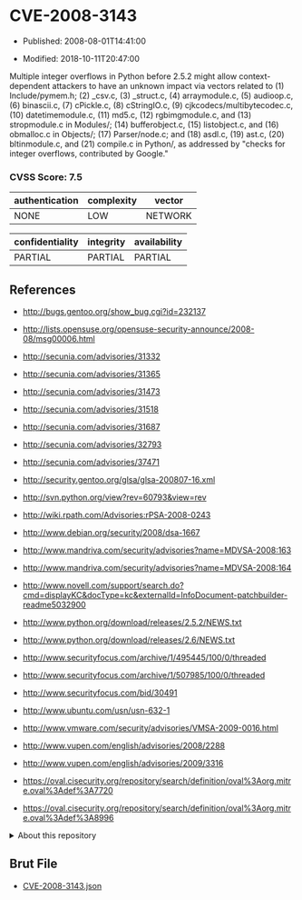# CVE-2008-3143

- Published: 2008-08-01T14:41:00

- Modified: 2018-10-11T20:47:00

Multiple integer overflows in Python before 2.5.2 might allow context-dependent attackers to have an unknown impact via vectors related to (1) Include/pymem.h; (2) _csv.c, (3) _struct.c, (4) arraymodule.c, (5) audioop.c, (6) binascii.c, (7) cPickle.c, (8) cStringIO.c, (9) cjkcodecs/multibytecodec.c, (10) datetimemodule.c, (11) md5.c, (12) rgbimgmodule.c, and (13) stropmodule.c in Modules/; (14) bufferobject.c, (15) listobject.c, and (16) obmalloc.c in Objects/; (17) Parser/node.c; and (18) asdl.c, (19) ast.c, (20) bltinmodule.c, and (21) compile.c in Python/, as addressed by "checks for integer overflows, contributed by Google."

### CVSS Score: **7.5**

| authentication | complexity | vector |
| --- | --- | --- |
| NONE | LOW | NETWORK |

| confidentiality | integrity | availability |
| --- | --- | --- |
| PARTIAL | PARTIAL | PARTIAL |

## References

* http://bugs.gentoo.org/show_bug.cgi?id=232137

* http://lists.opensuse.org/opensuse-security-announce/2008-08/msg00006.html

* http://secunia.com/advisories/31332

* http://secunia.com/advisories/31365

* http://secunia.com/advisories/31473

* http://secunia.com/advisories/31518

* http://secunia.com/advisories/31687

* http://secunia.com/advisories/32793

* http://secunia.com/advisories/37471

* http://security.gentoo.org/glsa/glsa-200807-16.xml

* http://svn.python.org/view?rev=60793&view=rev

* http://wiki.rpath.com/Advisories:rPSA-2008-0243

* http://www.debian.org/security/2008/dsa-1667

* http://www.mandriva.com/security/advisories?name=MDVSA-2008:163

* http://www.mandriva.com/security/advisories?name=MDVSA-2008:164

* http://www.novell.com/support/search.do?cmd=displayKC&docType=kc&externalId=InfoDocument-patchbuilder-readme5032900

* http://www.python.org/download/releases/2.5.2/NEWS.txt

* http://www.python.org/download/releases/2.6/NEWS.txt

* http://www.securityfocus.com/archive/1/495445/100/0/threaded

* http://www.securityfocus.com/archive/1/507985/100/0/threaded

* http://www.securityfocus.com/bid/30491

* http://www.ubuntu.com/usn/usn-632-1

* http://www.vmware.com/security/advisories/VMSA-2009-0016.html

* http://www.vupen.com/english/advisories/2008/2288

* http://www.vupen.com/english/advisories/2009/3316

* https://oval.cisecurity.org/repository/search/definition/oval%3Aorg.mitre.oval%3Adef%3A7720

* https://oval.cisecurity.org/repository/search/definition/oval%3Aorg.mitre.oval%3Adef%3A8996

<details>
<summary>About this repository</summary> 

  This repository is part of the project [Live Hack CVE](https://github.com/Live-Hack-CVE). Main website can be found [www.live-hack.org](https://www.live-hack.org) 
  
  Made by [Sn0wAlice](https://github.com/Sn0wAlice) for the people that care about security and need to have a feed of the latest CVEs. Hope you enjoy it, don't forget to star the repo and follow me on [Twitter](https://twitter.com/Sn0wAlice) and [Github](https://github.com/Sn0wAlice). And that is my [personnal website](https://www.alice-snow.me/)

  - [Home Page](https://github.com/Live-Hack-CVE)
  - [Framework](https://github.com/Live-Hack-CVE/cve-framework)
  - [CVE database](https://github.com/Live-Hack-CVE/full_database)
  - [Changelog](https://github.com/Live-Hack-CVE/Changelog)
</details>

## Brut File

* [CVE-2008-3143.json](https://raw.githubusercontent.com/Live-Hack-CVE/full_database/main/cves/2008/CVE-2008-3143.json)

